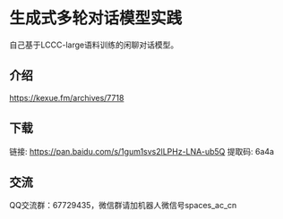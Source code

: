 # 生成式多轮对话模型实践

自己基于LCCC-large语料训练的闲聊对话模型。

## 介绍
https://kexue.fm/archives/7718

## 下载
链接: https://pan.baidu.com/s/1gum1svs2lLPHz-LNA-ub5Q 提取码: 6a4a

## 交流
QQ交流群：67729435，微信群请加机器人微信号spaces_ac_cn



